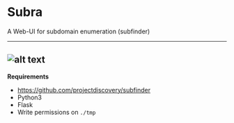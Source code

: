 # Subra
A Web-UI for subdomain enumeration (subfinder) 

---
![alt text](https://i.imgur.com/lFcfeTo.png)
---

**Requirements**
- https://github.com/projectdiscovery/subfinder
- Python3
- Flask
- Write permissions on `./tmp`
